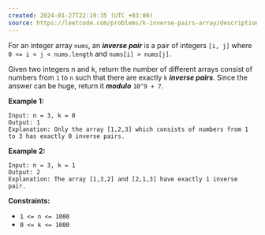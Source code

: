 ```yaml
---
created: 2024-01-27T22:19:35 (UTC +03:00)
source: https://leetcode.com/problems/k-inverse-pairs-array/description/?envType=daily-question&envId=2024-01-27
---
```

For an integer array `nums`, an ***inverse pair*** is a pair of integers `[i, j]` where `0 <= i < j < nums.length` and `nums[i] > nums[j]`.

Given two integers n and k, return the number of different arrays consist of numbers from `1` to `n` such that there are exactly `k` ***inverse pairs***. Since the answer can be huge, return it ***modulo*** `10^9 + 7`.

**Example 1:**

```
Input: n = 3, k = 0
Output: 1
Explanation: Only the array [1,2,3] which consists of numbers from 1 to 3 has exactly 0 inverse pairs.
```

**Example 2:**

```
Input: n = 3, k = 1
Output: 2
Explanation: The array [1,3,2] and [2,1,3] have exactly 1 inverse pair.
```

**Constraints:**

- `1 <= n <= 1000`
- `0 <= k <= 1000`